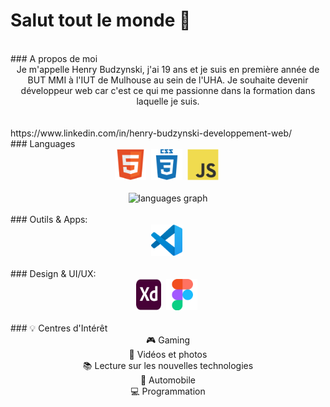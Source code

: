 # Salut tout le monde 👋
<br>
### A propos de moi
<br>
<div align="center">Je m'appelle Henry Budzynski, j'ai 19 ans et je suis en première année de BUT MMI à l'IUT de Mulhouse au sein de l'UHA. Je souhaite devenir développeur web car c'est ce qui me passionne dans la formation dans laquelle je suis.</div>
<br>
<br>
https://www.linkedin.com/in/henry-budzynski-developpement-web/
<br>
### Languages  
<br>
<div align="center">
  <img src="https://github.com/devicons/devicon/blob/master/icons/html5/html5-original.svg" title="HTML5" alt="HTML" width="50" height="50"/>&nbsp;
  <img src="https://github.com/devicons/devicon/blob/master/icons/css3/css3-plain-wordmark.svg"  title="CSS3" alt="CSS" width="50" height="50"/>&nbsp;
  <img src="https://github.com/devicons/devicon/blob/master/icons/javascript/javascript-original.svg" title="JavaScript" alt="JavaScript" width="50" height="50"/>&nbsp;
</div>
<br>
<div align="center">
   <img src="https://github-readme-stats.vercel.app/api/top-langs?username=henrybdz&locale=en&hide_title=false&layout=compact&card_width=320&langs_count=5&theme=dracula&hide_border=false" height="150" alt="languages graph"/></img>
</div>
<br>
### Outils & Apps:
<br>
<div align="center">
 <img src="https://github.com/devicons/devicon/blob/master/icons/vscode/vscode-original.svg" title="VSCode" alt="VSCode" width="50" height="50"/>&nbsp;
</div>
<br>
### Design & UI/UX:
<br>
<div align="center">
  <img src="https://github.com/devicons/devicon/blob/master/icons/xd/xd-plain.svg" title="Xd" alt="Xd" width="40" height="50"/>&nbsp;
  <img src="https://github.com/devicons/devicon/blob/master/icons/figma/figma-original.svg" title="Figma" alt="Figma" width="50" height="50"/>&nbsp;
</div>
<br>
### 💡 Centres d'Intérêt
<br>
  <div align="center"><a>🎮 Gaming</a></div>
  <div align="center"><a>🎥 Vidéos et photos</a></div>
  <div align="center"><a>📚 Lecture sur les nouvelles technologies</a></div>
  <div align="center"><a>🚗 Automobile</a></div>
  <div align="center"><a>💻 Programmation</a></div>
